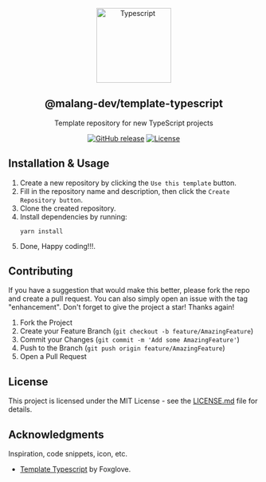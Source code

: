 <a name="readme-top"></a>

<div align="center">
  <a href="https://github.com/malang-dev/template-typescript">
    <img src="https://svgshare.com/i/14V6.svg" alt="Typescript" width="150px">
  </a>
  <h2 align="center">@malang-dev/template-typescript</h2>
  <div align="center">
    <p align="center">Template repository for new TypeScript projects</p>
    <div>
        <a href="https://github.com/malang-dev/template-typescript/releases/"><img src="https://img.shields.io/github/release/malang-dev/template-typescript?include_prereleases=&sort=semver&color=blue" alt="GitHub release"></a>
        <a href="https://github.com/malang-dev/template-typescript#license"><img src="https://img.shields.io/badge/License-MIT-blue" alt="License"></a>
    </div>
  </div>
</div>

## Installation & Usage

1. Create a new repository by clicking the `Use this template` button.
2. Fill in the repository name and description, then click the `Create Repository button`.
3. Clone the created repository.
4. Install dependencies by running:
   ```
   yarn install
   ```
5. Done, Happy coding!!!.

## Contributing

If you have a suggestion that would make this better, please fork the repo and create a pull request. You can also simply open an issue with the tag "enhancement". Don't forget to give the project a star! Thanks again!

1. Fork the Project
2. Create your Feature Branch (`git checkout -b feature/AmazingFeature`)
3. Commit your Changes (`git commit -m 'Add some AmazingFeature'`)
4. Push to the Branch (`git push origin feature/AmazingFeature`)
5. Open a Pull Request

## License

This project is licensed under the MIT License - see the [LICENSE.md](https://github.com/malang-dev/template-typescript/blob/master/LICENSE.md) file for details.

## Acknowledgments

Inspiration, code snippets, icon, etc.

- [Template Typescript](https://github.com/foxglove/template-typescript) by Foxglove.
